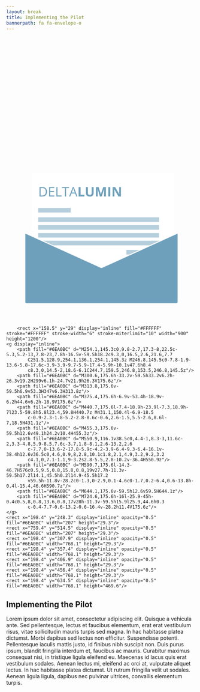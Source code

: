 ```yaml
---
layout: break
title: Implementing the Pilot
bannerpath: fa fa-envelope-o
---
```

<div class="envelope">
	<svg x="0px" y="0px" viewBox="0 0 1200 1800" >
		
<g id="paperInside">
	<rect x="156.8" y="1265.4" display="inline" fill="#FFFFFF" stroke="#FFFFFF" stroke-width="6" stroke-miterlimit="10" width="900" height="400"/>
	<g display="inline">
		<path fill="#6EA0BC" d="M254.7,1380.5c0,9.8-2.7,17.3-8,22.5c-5.3,5.2-13,7.8-23,7.8h-16.5v-59.5h18.2c9.3,0,16.5,2.6,21.6,7.7
			C252.2,1364.1,254.7,1371.3,254.7,1380.5z M247.4,1380.7c0-7.8-1.9-13.6-5.8-17.6c-3.9-3.9-9.7-5.9-17.4-5.9h-10.1v47.6h8.4
			c8.3,0,14.5-2,18.6-6.1S247.4,1388.7,247.4,1380.7z"/>
		<path fill="#6EA0BC" d="M301.2,1410.8H268v-59.5h33.2v6.2h-26.3v19.2h24.7v6.1h-24.7v21.9h26.3V1410.8z"/>
		<path fill="#6EA0BC" d="M314.4,1410.8v-59.5h6.9v53.3h26.3v6.3H314.4z"/>
		<path fill="#6EA0BC" d="M376,1410.8h-6.9v-53.4h-18.9v-6.2h44.6v6.2H376V1410.8z"/>
		<path fill="#6EA0BC" d="M441.3,1410.8l-7.4-18.9H410l-7.3,18.9h-7l23.5-59.8h5.8l23.4,59.8H441.3z M431.7,1385.6l-6.9-18.5
			c-0.9-2.3-1.8-5.2-2.8-8.6c-0.6,2.6-1.5,5.5-2.6,8.6l-7,18.5H431.7z"/>
		<path fill="#6EA0BC" d="M455.9,1410.8v-59.5h12.6v49.1h24.2v10.4H455.9z"/>
		<path fill="#6EA0BC" d="M551.5,1351.3v38.5c0,4.4-1,8.3-3,11.6c-2,3.3-4.8,5.9-8.5,7.6c-3.7,1.8-8.1,2.6-13.2,2.6
			c-7.7,0-13.6-2-17.8-5.9c-4.2-3.9-6.4-9.3-6.4-16.1v-38.4h12.6v36.5c0,4.6,0.9,8,2.8,10.1c1.8,2.1,4.9,3.2,9.2,3.2
			c4.1,0,7.1-1.1,9-3.2c1.9-2.2,2.8-5.5,2.8-10.2v-36.4H551.5z"/>
		<path fill="#6EA0BC" d="M591.3,1410.8l-14.3-46.7h-0.4c0.5,9.5,0.8,15.8,0.8,19v27.7h-11.3v-59.5h17.2l14.1,45.5h0.2l14.9-45.5
			h17.2v59.5H618v-28.2c0-1.3,0-2.9,0.1-4.6c0-1.7,0.2-6.4,0.6-13.8h-0.4l-15.4,46.6H591.3z"/>
		<path fill="#6EA0BC" d="M644.8,1410.8v-59.5h12.6v59.5H644.8z"/>
		<path fill="#6EA0BC" d="M725.2,1410.8h-16l-25.9-45h-0.4c0.5,8,0.8,13.6,0.8,17v28h-11.3v-59.5h15.9l25.9,44.6h0.3
			c-0.4-7.7-0.6-13.2-0.6-16.4v-28.2h11.4V1410.8z"/>
	</g>
</g>

<g id="envelopeOpen">
	<g display="inline">
		<line fill="none" stroke="#FFFFFF" stroke-width="6" stroke-miterlimit="10" x1="122.9" y1="1243.4" x2="605.5" y2="1025.1"/>
		<line fill="none" stroke="#FFFFFF" stroke-width="6" stroke-miterlimit="10" x1="605.5" y1="1025.1" x2="1088.1" y2="1243.4"/>
	</g>
</g>

<g id="paperHalf">
	<rect x="165.4" y="869.3" display="inline" fill="#FFFFFF" stroke="#FFFFFF" stroke-width="6" stroke-miterlimit="10" width="900" height="800"/>
	<g display="inline">
		<path fill="#6EA0BC" d="M258.9,983.2c0,9.8-2.7,17.3-8,22.5c-5.3,5.2-13,7.8-23,7.8h-16.5V954h18.2c9.3,0,16.5,2.6,21.6,7.7
			C256.4,966.8,258.9,974,258.9,983.2z M251.6,983.4c0-7.8-1.9-13.6-5.8-17.6c-3.9-3.9-9.7-5.9-17.4-5.9h-10.1v47.6h8.4
			c8.3,0,14.5-2,18.6-6.1C249.5,997.4,251.6,991.4,251.6,983.4z"/>
		<path fill="#6EA0BC" d="M305.4,1013.5h-33.2V954h33.2v6.2h-26.3v19.2h24.7v6.1h-24.7v21.9h26.3V1013.5z"/>
		<path fill="#6EA0BC" d="M318.6,1013.5V954h6.9v53.3h26.3v6.3H318.6z"/>
		<path fill="#6EA0BC" d="M380.2,1013.5h-6.9v-53.4h-18.9V954h44.6v6.2h-18.9V1013.5z"/>
		<path fill="#6EA0BC" d="M445.5,1013.5l-7.4-18.9h-23.9l-7.3,18.9h-7l23.5-59.8h5.8l23.4,59.8H445.5z M435.9,988.4l-6.9-18.5
			c-0.9-2.3-1.8-5.2-2.8-8.6c-0.6,2.6-1.5,5.5-2.6,8.6l-7,18.5H435.9z"/>
		<path fill="#6EA0BC" d="M460.1,1013.5V954h12.6v49.1h24.2v10.4H460.1z"/>
		<path fill="#6EA0BC" d="M555.7,954v38.5c0,4.4-1,8.3-3,11.6c-2,3.3-4.8,5.9-8.5,7.6c-3.7,1.8-8.1,2.6-13.2,2.6
			c-7.7,0-13.6-2-17.8-5.9c-4.2-3.9-6.4-9.3-6.4-16.1V954h12.6v36.5c0,4.6,0.9,8,2.8,10.1c1.8,2.1,4.9,3.2,9.2,3.2
			c4.1,0,7.1-1.1,9-3.2s2.8-5.5,2.8-10.2V954H555.7z"/>
		<path fill="#6EA0BC" d="M595.5,1013.5l-14.3-46.7h-0.4c0.5,9.5,0.8,15.8,0.8,19v27.7h-11.3V954h17.2l14.1,45.5h0.2l14.9-45.5H634
			v59.5h-11.8v-28.2c0-1.3,0-2.9,0.1-4.6c0-1.7,0.2-6.4,0.6-13.8h-0.4l-15.4,46.6H595.5z"/>
		<path fill="#6EA0BC" d="M649,1013.5V954h12.6v59.5H649z"/>
		<path fill="#6EA0BC" d="M729.4,1013.5h-16l-25.9-45h-0.4c0.5,8,0.8,13.6,0.8,17v28h-11.3V954h15.9l25.9,44.6h0.3
			c-0.4-7.7-0.6-13.2-0.6-16.4V954h11.4V1013.5z"/>
	</g>
	<rect x="203.2" y="1086.2" display="inline" opacity="0.5" fill="#6EA0BC" width="207" height="29.3"/>
	<rect x="764.3" y="1352.5" display="inline" opacity="0.5" fill="#6EA0BC" width="207" height="29.3"/>
	<rect x="203.2" y="1145.8" display="inline" opacity="0.5" fill="#6EA0BC" width="768.1" height="29.3"/>
	<rect x="203.2" y="1195.3" display="inline" opacity="0.5" fill="#6EA0BC" width="768.1" height="29.3"/>
	<rect x="203.2" y="1244.8" display="inline" opacity="0.5" fill="#6EA0BC" width="768.1" height="29.3"/>
	<rect x="203.2" y="1294.3" display="inline" opacity="0.5" fill="#6EA0BC" width="768.1" height="29.3"/>
</g>
<g id="envelopeClosed">
	<g>
		<g id="XMLID_1_">
			<g>
				<path fill="#6EA0BC" d="M1089,1245.6c2.3,1.8,3.8,4.4,3.8,7.2v429.7c0,5.6-5.8,10.2-12.9,10.2H131.1c-7.1,0-12.9-4.6-12.9-10.2
					v-429.7c0-2.3,0.9-4.4,2.6-6.1l2.1,0.2l482.6,218.3l482.6-218.3L1089,1245.6z"/>
			</g>
			<g>
				<path fill="none" stroke="#FFFFFF" stroke-width="6" stroke-miterlimit="10" d="M1089,1245.6c2.3,1.8,3.8,4.4,3.8,7.2v429.7
					c0,5.6-5.8,10.2-12.9,10.2H131.1c-7.1,0-12.9-4.6-12.9-10.2v-429.7c0-2.3,0.9-4.4,2.6-6.1c2.3-2.5,6.1-4.1,10.3-4.1h948.7
					C1083.4,1242.7,1086.7,1243.8,1089,1245.6z"/>
				<line fill="none" stroke="#FFFFFF" stroke-width="6" stroke-miterlimit="10" x1="122.9" y1="1246.9" x2="605.5" y2="1465.2"/>
				<line fill="none" stroke="#FFFFFF" stroke-width="6" stroke-miterlimit="10" x1="605.5" y1="1465.2" x2="1088.1" y2="1246.9"/>
			</g>
		</g>
	</g>
</g>
<g id="paperFull" >
	
		<rect x="158.5" y="29" display="inline" fill="#FFFFFF" stroke="#FFFFFF" stroke-width="6" stroke-miterlimit="10" width="900" height="1200"/>
	<g display="inline">
		<path fill="#6EA0BC" d="M254.1,145.3c0,9.8-2.7,17.3-8,22.5c-5.3,5.2-13,7.8-23,7.8h-16.5v-59.5h18.2c9.3,0,16.5,2.6,21.6,7.7
			C251.5,128.9,254.1,136.1,254.1,145.3z M246.8,145.5c0-7.8-1.9-13.6-5.8-17.6c-3.9-3.9-9.7-5.9-17.4-5.9h-10.1v47.6h8.4
			c8.3,0,14.5-2,18.6-6.1C244.7,159.5,246.8,153.5,246.8,145.5z"/>
		<path fill="#6EA0BC" d="M300.6,175.6h-33.2v-59.5h33.2v6.2h-26.3v19.2H299v6.1h-24.7v21.9h26.3V175.6z"/>
		<path fill="#6EA0BC" d="M313.8,175.6v-59.5h6.9v53.3H347v6.3H313.8z"/>
		<path fill="#6EA0BC" d="M375.4,175.6h-6.9v-53.4h-18.9v-6.2h44.6v6.2h-18.9V175.6z"/>
		<path fill="#6EA0BC" d="M440.7,175.6l-7.4-18.9h-23.9l-7.3,18.9h-7l23.5-59.8h5.8l23.4,59.8H440.7z M431.1,150.4l-6.9-18.5
			c-0.9-2.3-1.8-5.2-2.8-8.6c-0.6,2.6-1.5,5.5-2.6,8.6l-7,18.5H431.1z"/>
		<path fill="#6EA0BC" d="M455.3,175.6v-59.5h12.6v49.1h24.2v10.4H455.3z"/>
		<path fill="#6EA0BC" d="M550.9,116.1v38.5c0,4.4-1,8.3-3,11.6c-2,3.3-4.8,5.9-8.5,7.6c-3.7,1.8-8.1,2.6-13.2,2.6
			c-7.7,0-13.6-2-17.8-5.9c-4.2-3.9-6.4-9.3-6.4-16.1v-38.4h12.6v36.5c0,4.6,0.9,8,2.8,10.1c1.8,2.1,4.9,3.2,9.2,3.2
			c4.1,0,7.1-1.1,9-3.2s2.8-5.5,2.8-10.2v-36.4H550.9z"/>
		<path fill="#6EA0BC" d="M590.7,175.6l-14.3-46.7H576c0.5,9.5,0.8,15.8,0.8,19v27.7h-11.3v-59.5h17.2l14.1,45.5h0.2l14.9-45.5h17.2
			v59.5h-11.8v-28.2c0-1.3,0-2.9,0.1-4.6c0-1.7,0.2-6.4,0.6-13.8h-0.4l-15.4,46.6H590.7z"/>
		<path fill="#6EA0BC" d="M644.1,175.6v-59.5h12.6v59.5H644.1z"/>
		<path fill="#6EA0BC" d="M724.6,175.6h-16l-25.9-45h-0.4c0.5,8,0.8,13.6,0.8,17v28h-11.3v-59.5h15.9l25.9,44.6h0.3
			c-0.4-7.7-0.6-13.2-0.6-16.4v-28.2h11.4V175.6z"/>
	</g>
	<rect x="198.4" y="248.3" display="inline" opacity="0.5" fill="#6EA0BC" width="207" height="29.3"/>
	<rect x="759.4" y="514.5" display="inline" opacity="0.5" fill="#6EA0BC" width="207" height="29.3"/>
	<rect x="198.4" y="307.9" display="inline" opacity="0.5" fill="#6EA0BC" width="768.1" height="29.3"/>
	<rect x="198.4" y="357.4" display="inline" opacity="0.5" fill="#6EA0BC" width="768.1" height="29.3"/>
	<rect x="198.4" y="406.9" display="inline" opacity="0.5" fill="#6EA0BC" width="768.1" height="29.3"/>
	<rect x="198.4" y="456.4" display="inline" opacity="0.5" fill="#6EA0BC" width="768.1" height="29.3"/>
	<rect x="198.4" y="634.5" display="inline" opacity="0.5" fill="#6EA0BC" width="768.1" height="469.6"/>
</g>
</svg>
</div>

<h2>Implementing the Pilot</h2>

<p>Lorem ipsum dolor sit amet, consectetur adipiscing elit. Quisque a vehicula ante. Sed pellentesque, lectus et faucibus elementum, erat erat vestibulum risus, vitae sollicitudin mauris turpis sed magna. In hac habitasse platea dictumst. Morbi dapibus sed lectus non efficitur. Suspendisse potenti. Pellentesque iaculis mattis justo, id finibus nibh suscipit non. Duis purus ipsum, blandit fringilla interdum et, faucibus ac mauris. Curabitur maximus consequat nisi, in tristique ligula eleifend eu. Maecenas id lacus quis erat vestibulum sodales. Aenean lectus mi, eleifend ac orci at, vulputate aliquet lectus. In hac habitasse platea dictumst. Ut rutrum fringilla velit ut sodales. Aenean ligula ligula, dapibus nec pulvinar ultrices, convallis elementum turpis.</p>